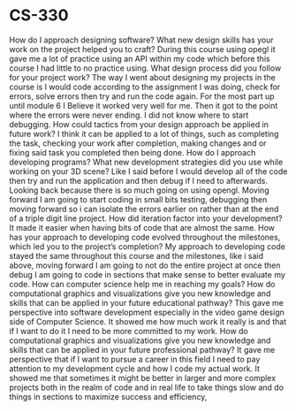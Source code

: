 # CS-330
How do I approach designing software?
  What new design skills has your work on the project helped you to craft?
    During this course using opegl it gave me a lot of practice using an API within my code which before this course I had little to no practice using. 
  What design process did you follow for your project work?
    The way I went about designing my projects in the course is I would code according to the assignment I was doing, check for errors, solve errors then try and run the code again. For the most part up until module 6 I Believe it worked very well for me. Then it got to       the point where the errors were never ending. I did not know where to start debugging. 
  How could tactics from your design approach be applied in future work?
    I think it can be applied to a lot of things, such as completing the task, checking your work after completion, making changes and or fixing said task you completed then being done. 
How do I approach developing programs?
  What new development strategies did you use while working on your 3D scene?
    Like I said before I would develop all of the code then try and run the application and then debug if I need to afterwards. Looking back because there is so much going on using opengl. Moving forward I am going to start coding in small bits testing, debugging then         moving forward so i can isolate the errors earlier on rather than at the end of a triple digit line project. 
How did iteration factor into your development?
    It made it easier when having bits of code that are almost the same.
How has your approach to developing code evolved throughout the milestones, which led you to the project’s completion?
  My approach to developing code stayed the same throughout this course and the milestones, like i said above, moving forward I am going to not do the entire project at once then debug I am going to code in sections that make sense to better evaluate my code. 
How can computer science help me in reaching my goals?
  How do computational graphics and visualizations give you new knowledge and skills that can be applied in your future educational pathway?
    This gave me perspective into software development especially in the video game design side of Computer Science. It showed me how much work it really is and that if I want to do it I need to be more committed to my work. 
  How do computational graphics and visualizations give you new knowledge and skills that can be applied in your future professional pathway?
    It gave me perspective that if I want to pursue a career in this field I need to pay attention to my development cycle and how I code my actual work. It showed me that sometimes it might be better in larger and more complex projects both in the realm of code and in        real life to take things slow and do things in sections to maximize success and efficiency,  


